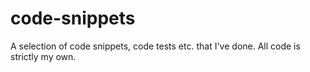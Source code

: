# code-snippets

A selection of code snippets, code tests etc. that I've done. All code is strictly my own.